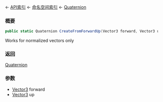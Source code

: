 ← [API索引](Api-Index) ← [命名空间索引](Namespace-Index) ← [Quaternion](VRageMath.Quaternion)

### 概要

```csharp
public static Quaternion CreateFromForwardUp(Vector3 forward, Vector3 up)
```

Works for normalized vectors only

### 返回

[Quaternion](VRageMath.Quaternion)

### 参数

* [Vector3](VRageMath.Vector3) forward
* [Vector3](VRageMath.Vector3) up
